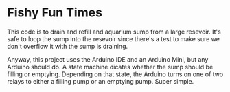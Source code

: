 Fishy Fun Times
========================

This code is to drain and refill and aquarium sump from a large resevoir. It's safe to loop the sump into the resevoir since there's a test to make sure we don't overflow it with the sump is draining.

Anyway, this project uses the Arduino IDE and an Arduino Mini, but any Arduino should do. A state machine dicates whether the sump should be filling or emptying. Depending on that state, the Arduino turns on one of two relays to either a filling pump or an emptying pump. Super simple.

